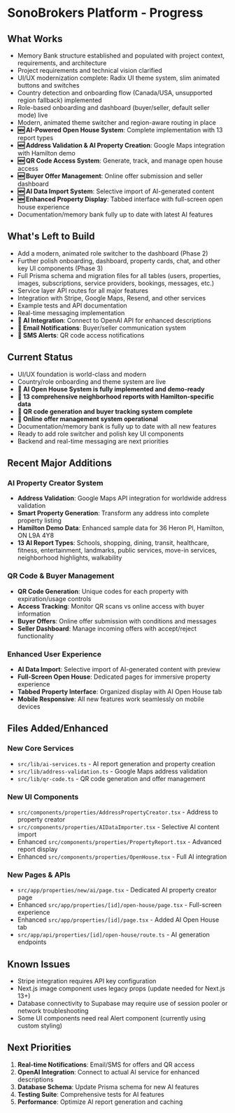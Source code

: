 # SonoBrokers Platform - Progress

## What Works

- Memory Bank structure established and populated with project context, requirements, and architecture
- Project requirements and technical vision clarified
- UI/UX modernization complete: Radix UI theme system, slim animated buttons and switches
- Country detection and onboarding flow (Canada/USA, unsupported region fallback) implemented
- Role-based onboarding and dashboard (buyer/seller, default seller mode) live
- Modern, animated theme switcher and region-aware routing in place
- **🆕 AI-Powered Open House System**: Complete implementation with 13 report types
- **🆕 Address Validation & AI Property Creation**: Google Maps integration with Hamilton demo
- **🆕 QR Code Access System**: Generate, track, and manage open house access
- **🆕 Buyer Offer Management**: Online offer submission and seller dashboard
- **🆕 AI Data Import System**: Selective import of AI-generated content
- **🆕 Enhanced Property Display**: Tabbed interface with full-screen open house experience
- Documentation/memory bank fully up to date with latest AI features

## What's Left to Build

- Add a modern, animated role switcher to the dashboard (Phase 2)
- Further polish onboarding, dashboard, property cards, chat, and other key UI components (Phase 3)
- Full Prisma schema and migration files for all tables (users, properties, images, subscriptions, service providers, bookings, messages, etc.)
- Service layer API routes for all major features
- Integration with Stripe, Google Maps, Resend, and other services
- Example tests and API documentation
- Real-time messaging implementation
- **🔄 AI Integration**: Connect to OpenAI API for enhanced descriptions
- **🔄 Email Notifications**: Buyer/seller communication system
- **🔄 SMS Alerts**: QR code access notifications

## Current Status

- UI/UX foundation is world-class and modern
- Country/role onboarding and theme system are live
- **🎉 AI Open House System is fully implemented and demo-ready**
- **🎉 13 comprehensive neighborhood reports with Hamilton-specific data**
- **🎉 QR code generation and buyer tracking system complete**
- **🎉 Online offer management system operational**
- Documentation/memory bank is fully up to date with all new features
- Ready to add role switcher and polish key UI components
- Backend and real-time messaging are next priorities

## Recent Major Additions

### AI Property Creator System

- **Address Validation**: Google Maps API integration for worldwide address validation
- **Smart Property Generation**: Transform any address into complete property listing
- **Hamilton Demo Data**: Enhanced sample data for 36 Heron Pl, Hamilton, ON L9A 4Y8
- **13 AI Report Types**: Schools, shopping, dining, transit, healthcare, fitness, entertainment, landmarks, public services, move-in services, neighborhood highlights, walkability

### QR Code & Buyer Management

- **QR Code Generation**: Unique codes for each property with expiration/usage controls
- **Access Tracking**: Monitor QR scans vs online access with buyer information
- **Buyer Offers**: Online offer submission with conditions and messages
- **Seller Dashboard**: Manage incoming offers with accept/reject functionality

### Enhanced User Experience

- **AI Data Import**: Selective import of AI-generated content with preview
- **Full-Screen Open House**: Dedicated pages for immersive property experience
- **Tabbed Property Interface**: Organized display with AI Open House tab
- **Mobile Responsive**: All new features work seamlessly on mobile devices

## Files Added/Enhanced

### New Core Services

- `src/lib/ai-services.ts` - AI report generation and property creation
- `src/lib/address-validation.ts` - Google Maps address validation
- `src/lib/qr-code.ts` - QR code generation and offer management

### New UI Components

- `src/components/properties/AddressPropertyCreator.tsx` - Address to property creator
- `src/components/properties/AIDataImporter.tsx` - Selective AI content import
- Enhanced `src/components/properties/PropertyReport.tsx` - Advanced report display
- Enhanced `src/components/properties/OpenHouse.tsx` - Full AI integration

### New Pages & APIs

- `src/app/properties/new/ai/page.tsx` - Dedicated AI property creator page
- Enhanced `src/app/properties/[id]/open-house/page.tsx` - Full-screen experience
- Enhanced `src/app/properties/[id]/page.tsx` - Added AI Open House tab
- `src/app/api/properties/[id]/open-house/route.ts` - AI generation endpoints

## Known Issues

- Stripe integration requires API key configuration
- Next.js image component uses legacy props (update needed for Next.js 13+)
- Database connectivity to Supabase may require use of session pooler or network troubleshooting
- Some UI components need real Alert component (currently using custom styling)

## Next Priorities

1. **Real-time Notifications**: Email/SMS for offers and QR access
2. **OpenAI Integration**: Connect to actual AI service for enhanced descriptions
3. **Database Schema**: Update Prisma schema for new AI features
4. **Testing Suite**: Comprehensive tests for AI features
5. **Performance**: Optimize AI report generation and caching

